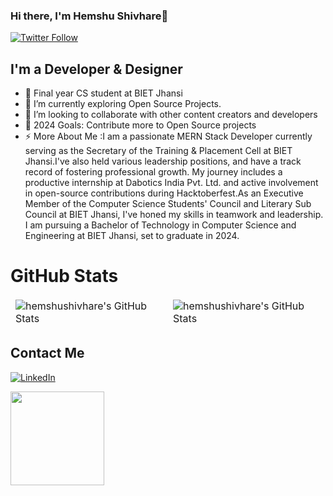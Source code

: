 ### Hi there, I'm Hemshu Shivhare👋


[![Twitter Follow](https://img.shields.io/twitter/follow/Hemshu?color=1DA1F2&logo=twitter&style=for-the-badge)](https://twitter.com/HemshuH28643)

## I'm a Developer & Designer 
- 🔭 Final year CS student at BIET Jhansi
- 🌱 I’m currently exploring Open Source Projects.
- 👯 I’m looking to collaborate with other content creators and developers
- 🥅 2024 Goals: Contribute more to Open Source projects
- ⚡ More About Me :I am a passionate MERN Stack Developer currently serving as the Secretary of the Training & Placement Cell at BIET Jhansi.I've also 
     held various leadership positions, and have a track record of fostering professional growth. My journey includes a productive internship at 
     Dabotics India Pvt. Ltd. and active involvement in open-source contributions during Hacktoberfest.As an Executive Member of the Computer Science 
     Students' Council and Literary Sub Council at BIET Jhansi, I've honed my skills in teamwork and leadership. I am pursuing a Bachelor of Technology 
     in Computer Science and Engineering at BIET Jhansi, set to graduate in 2024.

# GitHub Stats

<table align="center" border="0" cellpadding="0" cellspacing="0">
    <thead>
        <tr>
            <td><img src="https://github-readme-stats.vercel.app/api?username=hemshushivhare&show_icons=true&locale=en&theme=tokyonight" alt="hemshushivhare's GitHub Stats" />               </td>
            <td><img src="https://streak-stats.demolab.com/?user=hemshushivhare&theme=tokyonight" alt="hemshushivhare's GitHub Stats" /></td>
        </tr>
    </thead>
</table>

 

## Contact Me

[![LinkedIn](https://img.shields.io/badge/LinkedIn-0077B5?style=for-the-badge&logo=linkedin&logoColor=white)](https://www.linkedin.com/in/hemshu-shivhare-5927491ba)




<a href="https://github.com/sponsors/"><img align="left" width="150" height="150" src="https://github.com/M0nica/M0nica/blob/main/octomonica/m0nica-octocat-rotating.gif?raw=true"></a>
